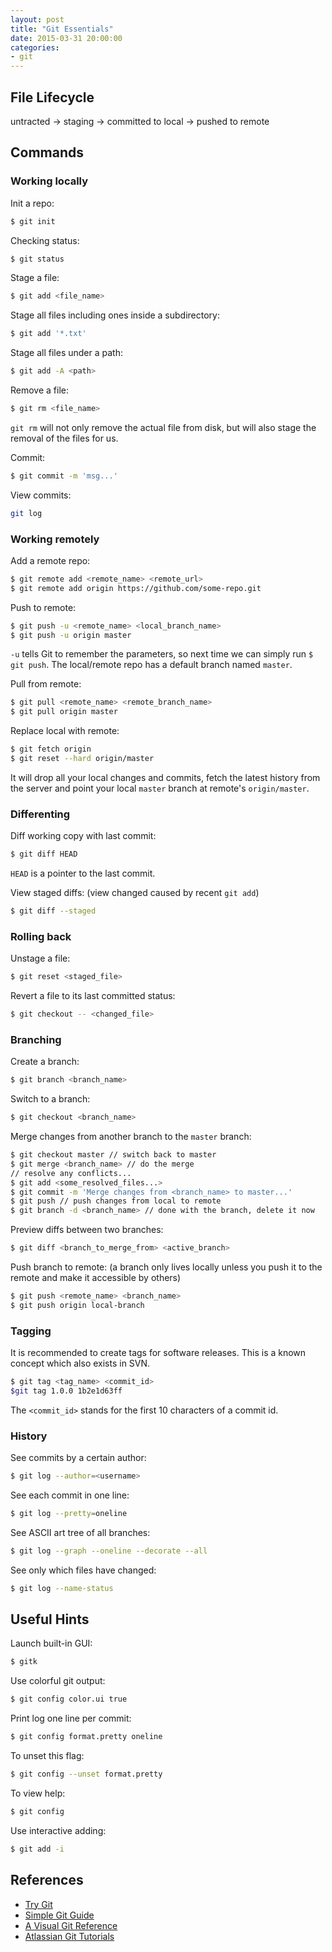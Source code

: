 ```yaml
---
layout: post
title: "Git Essentials"
date: 2015-03-31 20:00:00
categories:
- git
---
```


## File Lifecycle

untracted -> staging -> committed to local -> pushed to remote

## Commands

### Working locally

Init a repo:

```bash
$ git init
```

Checking status:

```bash
$ git status
```

Stage a file:

```bash
$ git add <file_name>
```

Stage all files including ones inside a subdirectory:

```bash
$ git add '*.txt'
```

Stage all files under a path:

```bash
$ git add -A <path>
```

Remove a file:

```bash
$ git rm <file_name>
```
`git rm` will not only remove the actual file from disk, but will also stage the removal of the files for us.

Commit:

```bash
$ git commit -m 'msg...'
```

View commits:

```bash
git log
```

### Working remotely

Add a remote repo:

```bash
$ git remote add <remote_name> <remote_url>
$ git remote add origin https://github.com/some-repo.git
```

Push to remote:

```bash
$ git push -u <remote_name> <local_branch_name>
$ git push -u origin master
```
`-u` tells Git to remember the parameters, so next time we can simply run `$ git push`.
The local/remote repo has a default branch named `master`.

Pull from remote:

```bash
$ git pull <remote_name> <remote_branch_name>
$ git pull origin master
```

Replace local with remote:

```bash
$ git fetch origin
$ git reset --hard origin/master
```
It will drop all your local changes and commits, fetch the latest history from the server and point your local `master` branch at remote's `origin/master`.

### Differenting

Diff working copy with last commit:

```bash
$ git diff HEAD
```
`HEAD` is a pointer to the last commit.

View staged diffs:
(view changed caused by recent `git add`)

```bash
$ git diff --staged
```

### Rolling back

Unstage a file:

```bash
$ git reset <staged_file>
```

Revert a file to its last committed status:

```bash
$ git checkout -- <changed_file>
```

### Branching

Create a branch:

```bash
$ git branch <branch_name>
```

Switch to a branch:

```bash
$ git checkout <branch_name>
```

Merge changes from another branch to the `master` branch:

```bash
$ git checkout master // switch back to master
$ git merge <branch_name> // do the merge
// resolve any conflicts...
$ git add <some_resolved_files...>
$ git commit -m 'Merge changes from <branch_name> to master...'
$ git push // push changes from local to remote
$ git branch -d <branch_name> // done with the branch, delete it now
```

Preview diffs between two branches:

```bash
$ git diff <branch_to_merge_from> <active_branch>
```

Push branch to remote:
(a branch only lives locally unless you push it to the remote and make it accessible by others)

```bash
$ git push <remote_name> <branch_name>
$ git push origin local-branch
```

### Tagging

It is recommended to create tags for software releases. This is a known concept which also exists in SVN.

```bash
$ git tag <tag_name> <commit_id>
$git tag 1.0.0 1b2e1d63ff
```
The `<commit_id>` stands for the first 10 characters of a commit id.

### History

See commits by a certain author:

```bash
$ git log --author=<username>
```

See each commit in one line:

```bash
$ git log --pretty=oneline
```

See ASCII art tree of all branches:

```bash
$ git log --graph --oneline --decorate --all
```

See only which files have changed:

```bash
$ git log --name-status
```

## Useful Hints

Launch built-in GUI:

```bash
$ gitk
```

Use colorful git output:

```bash
$ git config color.ui true
```

Print log one line per commit:

```bash
$ git config format.pretty oneline
```
To unset this flag:

```bash
$ git config --unset format.pretty
```
To view help:

```bash
$ git config
```

Use interactive adding:

```bash
$ git add -i
```

## References

- [Try Git](https://try.github.io)
- [Simple Git Guide](http://rogerdudler.github.io/git-guide/)
- [A Visual Git Reference](http://marklodato.github.io/visual-git-guide/index-en.html)
- [Atlassian Git Tutorials](https://www.atlassian.com/git/tutorials)
